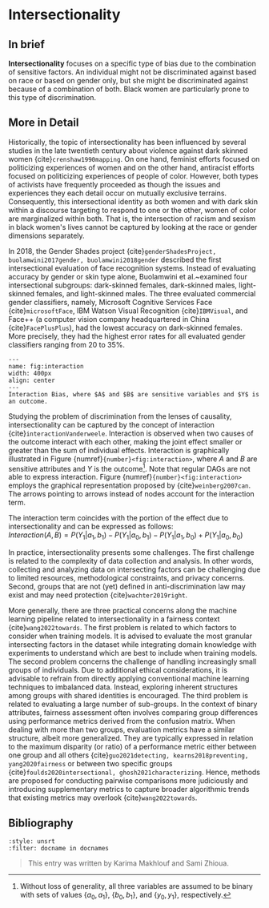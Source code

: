 # Intersectionality

## In brief

**Intersectionality** focuses on a specific type of bias due to the combination of sensitive factors. An individual might not be discriminated against based on race or based on gender only, but she might be discriminated against because of a combination of both. Black women are particularly prone to this type of discrimination.

## More in Detail

Historically, the topic of intersectionality has been influenced by several studies in the late twentieth century about violence against dark skinned women {cite}`crenshaw1990mapping`. On one hand, feminist efforts focused on politicizing experiences of women and on the other hand, antiracist efforts focused on politicizing experiences of people of color. However, both types of activists have frequently proceeded as though the issues and experiences they each detail occur on mutually exclusive terrains. 
Consequently, this intersectional identity as both women and with dark skin within a discourse targeting to respond to one or the other, women of color are marginalized within both. That is, the intersection of racism and sexism in black women's lives cannot be captured by looking at the race or gender dimensions separately.

In 2018, the Gender Shades project {cite}`genderShadesProject, buolamwini2017gender, buolamwini2018gender` described the first intersectional evaluation of face recognition systems. Instead of evaluating accuracy
by gender or skin type alone, Buolamwini et al.~examined four intersectional subgroups: dark-skinned females, dark-skinned males, light-skinned females, and light-skinned males. The three evaluated commercial gender classifiers, namely, Microsoft Cognitive Services Face {cite}`microsoftFace`, IBM Watson Visual Recognition {cite}`IBMVisual`, and Face++ (a computer vision company headquartered in China {cite}`FacePlusPlus`), had the lowest accuracy on dark-skinned females. More precisely, they had the highest error rates for all evaluated gender classifiers ranging from $20$ to $35\%$.

```{figure} ./Interaction.png
---
name: fig:interaction
width: 400px
align: center
---
Interaction Bias, where $A$ and $B$ are sensitive variables and $Y$ is an outcome.
```

Studying the problem of discrimination from the lenses of causality, intersectionality can be captured by the concept of interaction {cite}`interactionVanderweele`. Interaction is observed when two causes of the outcome interact with each other, making the joint effect smaller or greater than the sum of individual effects. Interaction is graphically illustrated in Figure {numref}`{number}<fig:interaction>`, where $A$ and $B$ are sensitive attributes and $Y$ is the outcome[^binary]. Note that regular DAGs are not able to express interaction. Figure {numref}`{number}<fig:interaction>` employs the graphical representation proposed by {cite}`weinberg2007can`. The arrows pointing to arrows instead of nodes account for the interaction term.

The interaction term coincides with the portion of the effect due to intersectionality and can be expressed as follows:<br>
$\textit{Interaction}(A,B) = P(Y_1|a_1, b_1) - P(Y_1|a_0, b_1) - P(Y_1|a_1, b_0) + P(Y_1|a_0, b_0)$<br>

In practice, intersectionality presents some challenges. The first challenge is related to the complexity of data collection and analysis. In other words, collecting and analyzing data on intersecting factors can be challenging due to limited resources, methodological constraints, and privacy concerns. Second, groups that are not (yet) defined in anti-discrimination law may exist and may need protection {cite}`wachter2019right`.

More generally, there are three practical concerns along the machine learning pipeline related to intersectionality in a fairness context {cite}`wang2022towards`. The first problem is related to which factors to consider when training models. It is advised to evaluate the most granular intersecting factors in the dataset while integrating domain knowledge with experiments to understand which are best to include when training models. The second problem concerns the challenge of handling increasingly small groups of individuals. Due to additional ethical considerations, it is advisable to refrain from directly applying conventional machine learning techniques to imbalanced data. Instead, exploring inherent structures among groups with shared identities is encouraged.
The third problem is related to evaluating a large number of sub-groups. In the context of binary attributes, fairness assessment often involves comparing group differences using performance metrics derived from the confusion matrix. When dealing with more than two groups, evaluation metrics have a similar structure, albeit more generalized. 
They are typically expressed in relation to the maximum disparity (or ratio) of a performance metric either between one group and all others {cite}`guo2021detecting, kearns2018preventing, yang2020fairness` or between two specific groups {cite}`foulds2020intersectional, ghosh2021characterizing`.
Hence, methods are proposed for conducting pairwise comparisons more judiciously and introducing supplementary metrics to capture broader algorithmic trends that existing metrics may overlook {cite}`wang2022towards`.



## Bibliography

```{bibliography}
:style: unsrt
:filter: docname in docnames
```

> This entry was written by Karima Makhlouf and Sami Zhioua.

[^binary]: Without loss of generality, all three variables are assumed to be binary with sets of values $\{a_0,a_1\}$, $\{b_0,b_1\}$, and $\{y_0,y_1\}$, respectively.

